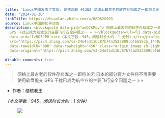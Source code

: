 ```yaml
---
title: 'Linux中国发表了文章: 硬核观察 #1262 网络上最古老的软件存档库之一即将关闭'
date: '2024-01-30'
linkTitle: https://zhuanlan.zhihu.com/p/680628903
source: Linux中国的知乎动态
description: <blockquote data-pid="aoDCKMqv"> 网络上最古老的软件存档库之一即将关闭 日本的部分官方文件将不再需要使用软盘提交
  GPS 干扰已成为航空业的主要飞行安全问题之一 » »</blockquote><ul><li data-pid="z8rp0shh">作者：硬核老王</li></ul><p
  data-pid="IvRO3JP8"><i>（本文字数：945，阅读时长大约：1 分钟）</i></p><figure data-size="normal"><img
  src="https://pic4.zhimg.com/v2-24e4ad11bc87b74a2523809cbfbb553b_1440w.jpg" data-size="normal"
  data-rawwidth="800" data-rawheight="450" class="origin_image zh-lightbox-thumb"
  data-original="https://pic4.zhimg.com/v2-24e4ad11bc87b74a2523809cbfbb553b_r.jpg"
  ...
disable_comments: true
---
```

<blockquote data-pid="aoDCKMqv"> 网络上最古老的软件存档库之一即将关闭 日本的部分官方文件将不再需要使用软盘提交 GPS 干扰已成为航空业的主要飞行安全问题之一 » »</blockquote><ul><li data-pid="z8rp0shh">作者：硬核老王</li></ul><p data-pid="IvRO3JP8"><i>（本文字数：945，阅读时长大约：1 分钟）</i></p><figure data-size="normal"><img src="https://pic4.zhimg.com/v2-24e4ad11bc87b74a2523809cbfbb553b_1440w.jpg" data-size="normal" data-rawwidth="800" data-rawheight="450" class="origin_image zh-lightbox-thumb" data-original="https://pic4.zhimg.com/v2-24e4ad11bc87b74a2523809cbfbb553b_r.jpg" ...